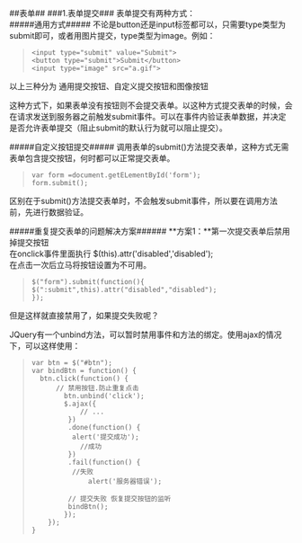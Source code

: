 ##表单##
###1.表单提交###
表单提交有两种方式：<br/>
#####通用方式#####
不论是button还是input标签都可以，只需要type类型为submit即可，或者用图片提交，type类型为image。例如：<br/>
>     <input type="submit" value="Submit"> 
>     <button type="submit">Submit</button>
>     <input type="image" src="a.gif">
以上三种分为 通用提交按钮、自定义提交按钮和图像按钮

这种方式下，如果表单没有按钮则不会提交表单。以这种方式提交表单的时候，会在请求发送到服务器之前触发submit事件。可以在事件内验证表单数据，并决定是否允许表单提交（阻止submit的默认行为就可以阻止提交）。

#####自定义按钮提交#####
调用表单的submit()方法提交表单，这种方式无需表单包含提交按钮，何时都可以正常提交表单。
>     var form =document.getELementById('form');
>     form.submit();

区别在于submit()方法提交表单时，不会触发submit事件，所以要在调用方法前，先进行数据验证。


#####重复提交表单的问题解决方案######
**方案1：**第一次提交表单后禁用掉提交按钮<br/>
在onclick事件里面执行 $(this).attr('disabled','disabled');<br>
在点击一次后立马将按钮设置为不可用。
>     $("form").submit(function(){ 
>     $(":submit",this).attr("disabled","disabled"); 
>     });

但是这样就直接禁用了，如果提交失败呢？<br/>


JQuery有一个unbind方法，可以暂时禁用事件和方法的绑定。使用ajax的情况下，可以这样使用：
> 
>     var btn = $("#btn");
>     var bindBtn = function() {
>     	btn.click(function() {
>         	// 禁用按钮.防止重复点击
>             btn.unbind('click');
>             $.ajax({
>                 // ...
>              })
>              .done(function() {
>              	alert('提交成功');
>                 //成功
>              })
>              .fail(function() {
>              	//失败
>               	alert('服务器错误');
> 
>              // 提交失败 恢复提交按钮的监听
>              bindBtn();
>             });
>         });
>     }

